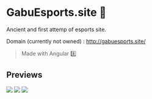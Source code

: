 # GabuEsports.site 🐯
Ancient and first attemp of esports site.

Domain (currently not owned) : http://gabuesports.site/

> Made with Angular 8️⃣

## Previews
![](https://i.ibb.co/0qFCpdW/localhost-4200-home.png)
![](https://i.ibb.co/kGDZJmT/localhost-4200-home-2.png)
![](https://i.ibb.co/S6mScfg/localhost-4200-home-2.png)
